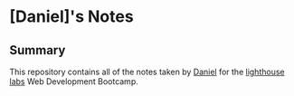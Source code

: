 # [Daniel]'s Notes

## Summary

This repository contains all of the notes taken by [Daniel](https://github.com/DanielYuanxk) for the [lighthouse labs](https://www.lighthouselabs.ca/) Web Development Bootcamp.
